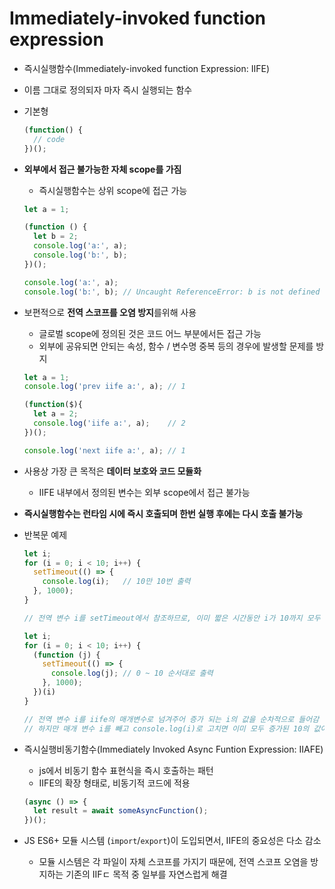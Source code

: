 # Immediately-invoked function expression

- 즉시실행함수(Immediately-invoked function Expression: IIFE)

- 이름 그대로 정의되자 마자 즉시 실행되는 함수

- 기본형

  ```javascript
  (function() {
    // code
  })();
  ```

- **외부에서 접근 불가능한 자체 scope를 가짐**

  - 즉시실행함수는 상위 scope에 접근 가능

  ```javascript
  let a = 1;
  
  (function () {
    let b = 2;
    console.log('a:', a);
    console.log('b:', b);
  })();
  
  console.log('a:', a);
  console.log('b:', b); // Uncaught ReferenceError: b is not defined
  ```

- 보편적으로 **전역 스코프를 오염 방지**를위해 사용

  - 글로벌 scope에 정의된 것은 코드 어느 부분에서든 접근 가능
  - 외부에 공유되면 안되는 속성, 함수 / 변수명 중복 등의 경우에 발생할 문제를 방지

  ```javascript
  let a = 1;
  console.log('prev iife a:', a); // 1
  
  (function($){
    let a = 2;
    console.log('iife a:', a);	  // 2
  })();
  
  console.log('next iife a:', a); // 1
  ```

- 사용상 가장 큰 목적은 **데이터 보호와 코드 모듈화**

  - IIFE 내부에서 정의된 변수는 외부 scope에서 접근 불가능

- **즉시실행함수는 런타임 시에 즉시 호출되며 한번 실행 후에는 다시 호출 불가능**

- 반복문 예제

  ```javascript
  let i;
  for (i = 0; i < 10; i++) {
    setTimeout(() => {
      console.log(i);	// 10만 10번 출력
    }, 1000);
  }
  
  // 전역 변수 i를 setTimeout에서 참조하므로, 이미 짧은 시간동안 i가 10까지 모두 증가한 상태
  ```

  ```javascript
  let i;
  for (i = 0; i < 10; i++) {
    (function (j) {
      setTimeout(() => {
        console.log(j);	// 0 ~ 10 순서대로 출력
      }, 1000);
    })(i)
  }
  
  // 전역 변수 i를 iife의 매개변수로 넘겨주어 증가 되는 i의 값을 순차적으로 들어감
  // 하지만 매개 변수 i를 빼고 console.log(i)로 고치면 이미 모두 증가된 10의 값이 10번 출력됨
  ```

- 즉시실행비동기함수(Immediately Invoked Async Funtion Expression: IIAFE)
  - js에서 비동기 함수 표현식을 즉시 호출하는 패턴
  - IIFE의 확장 형태로, 비동기적 코드에 적용
  ```javascript
  (async () => {
    let result = await someAsyncFunction();
  })();
  ```

- JS ES6+ 모듈 시스템 (`import`/`export`)이 도입되면서, IIFE의 중요성은 다소 감소
  - 모듈 시스템은 각 파일이 자체 스코프를 가지기 때문에, 전역 스코프 오염을 방지하는 기존의 IIFㄷ 목적 중 일부를 자연스럽게 해결
  